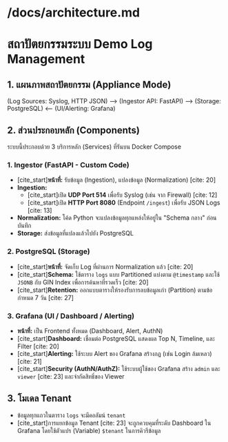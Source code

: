 # /docs/architecture.md
# สถาปัตยกรรมระบบ Demo Log Management

## 1. แผนภาพสถาปัตยกรรม (Appliance Mode)

(Log Sources: Syslog, HTTP JSON) 
    --> (Ingestor API: FastAPI) 
    --> (Storage: PostgreSQL) 
    <-- (UI/Alerting: Grafana)

## 2. ส่วนประกอบหลัก (Components)

ระบบนี้ประกอบด้วย 3 บริการหลัก (Services) ที่รันบน Docker Compose

### 1. Ingestor (FastAPI - Custom Code)
* [cite_start]**หน้าที่:** รับข้อมูล (Ingestion), แปลงข้อมูล (Normalization) [cite: 20]
* **Ingestion:**
    * [cite_start]เปิด **UDP Port 514** เพื่อรับ Syslog (เช่น จาก Firewall) [cite: 12]
    * [cite_start]เปิด **HTTP Port 8080** (Endpoint `/ingest`) เพื่อรับ JSON Logs [cite: 13]
* **Normalization:** โค้ด Python จะแปลงข้อมูลทุกแหล่งให้อยู่ใน "Schema กลาง" ก่อนบันทึก
* **Storage:** ส่งข้อมูลที่แปลงแล้วไปยัง PostgreSQL

### 2. PostgreSQL (Storage)
* [cite_start]**หน้าที่:** จัดเก็บ Log ที่ผ่านการ Normalization แล้ว [cite: 20]
* [cite_start]**Schema:** ใช้ตาราง `logs` แบบ Partitioned แบ่งตาม `@timestamp` และใช้ `JSONB` กับ GIN Index เพื่อการค้นหาที่รวดเร็ว [cite: 20]
* [cite_start]**Retention:** ออกแบบตารางให้รองรับการลบข้อมูลเก่า (Partition) ตามข้อกำหนด 7 วัน [cite: 27]

### 3. Grafana (UI / Dashboard / Alerting)
* **หน้าที่:** เป็น Frontend ทั้งหมด (Dashboard, Alert, AuthN)
* [cite_start]**Dashboard:** เชื่อมต่อ PostgreSQL แสดงผล Top N, Timeline, และ Filter [cite: 20]
* [cite_start]**Alerting:** ใช้ระบบ Alert ของ Grafana สร้างกฎ (เช่น Login ล้มเหลว) [cite: 21]
* [cite_start]**Security (AuthN/AuthZ):** ใช้ระบบผู้ใช้ของ Grafana สร้าง `admin` และ `viewer` [cite: 23] และจำกัดสิทธิ์ของ Viewer

## 3. โมเดล Tenant
* ข้อมูลทุกแถวในตาราง `logs` จะมีคอลัมน์ `tenant`
* [cite_start]การแยกข้อมูล Tenant [cite: 23] จะถูกควบคุมที่ระดับ Dashboard ใน Grafana โดยใช้ตัวแปร (Variable) `$tenant` ในการคิวรีข้อมูล